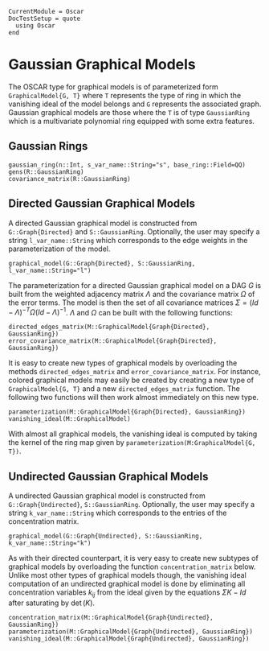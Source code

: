 ```@meta
CurrentModule = Oscar
DocTestSetup = quote
  using Oscar
end
```

# Gaussian Graphical Models

The OSCAR type for graphical models is of parameterized form `GraphicalModel{G, T}` where `T` represents the type of ring in which the vanishing ideal of the model belongs and `G` represents the associated graph. Gaussian graphical models are those where the `T` is of type `GaussianRing` which is a multivariate polynomial ring equipped with some extra features.


## Gaussian Rings

```@docs
gaussian_ring(n::Int, s_var_name::String="s", base_ring::Field=QQ)
gens(R::GaussianRing)
covariance_matrix(R::GaussianRing)
```


## Directed Gaussian Graphical Models


A directed Gaussian graphical model is constructed from `G::Graph{Directed}` and `S::GaussianRing`. Optionally, the user may specify a string `l_var_name::String` which corresponds to the edge weights in the parameterization of the model.
```@docs
graphical_model(G::Graph{Directed}, S::GaussianRing, l_var_name::String="l")
```


The parameterization for a directed Gaussian graphical model on a DAG $G$ is built from the weighted adjacency matrix $\Lambda$ and the covariance matrix $\Omega$ of the error terms. The model is then the set of all covariance matrices $\Sigma = (Id - \Lambda)^{-T} \Omega (Id - \Lambda)^{-1}$. $\Lambda$ and $\Omega$ can be built with the following functions:
```@docs
directed_edges_matrix(M::GraphicalModel{Graph{Directed}, GaussianRing})
error_covariance_matrix(M::GraphicalModel{Graph{Directed}, GaussianRing})
```

It is easy to create new types of graphical models by overloading the methods `directed_edges_matrix` and `error_covariance_matrix`. For instance, colored graphical models may easily be created by creating a new type of `GraphicalModel{G, T}` and a new `directed_edges_matrix` function. The following two functions will then work almost immediately on this new type.
```@docs
parameterization(M::GraphicalModel{Graph{Directed}, GaussianRing})
vanishing_ideal(M::GraphicalModel)
```

With almost all graphical models, the vanishing ideal is computed by taking the kernel of the ring map given by `parameterization(M:GraphicalModel{G, T})`. 



## Undirected Gaussian Graphical Models


A undirected Gaussian graphical model is constructed from `G::Graph{Undirected}`, `S::GaussianRing`. Optionally, the user may specify a string `k_var_name::String` which corresponds to the entries of the concentration matrix.
```@docs
graphical_model(G::Graph{Undirected}, S::GaussianRing, k_var_name::String="k")
```

As with their directed counterpart, it is very easy to create new subtypes of graphical models by overloading the function `concentration_matrix` below. Unlike most other types of graphical models though, the vanishing ideal computation of an undirected graphical model is done by eliminating all concentration variables $k_{ij}$ from the ideal given by the equations $\Sigma K - Id$ after saturating by $\det(K)$. 


```@docs
concentration_matrix(M::GraphicalModel{Graph{Undirected}, GaussianRing})
parameterization(M::GraphicalModel{Graph{Undirected}, GaussianRing})
vanishing_ideal(M::GraphicalModel{Graph{Undirected}, GaussianRing})
```
